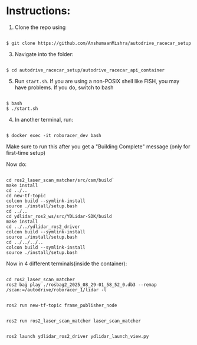 # Instructions:
1. Clone the repo using
```

$ git clone https://github.com/AnshumaanMishra/autodrive_racecar_setup

```
3. Navigate into the folder:
```

$ cd autodrive_racecar_setup/autodrive_racecar_api_container

```
5. Run `start.sh`. If you are using a non-POSIX shell like FISH, you may have problems. If you do, switch to bash
```

$ bash
$ ./start.sh

```
4. In another terminal, run:
```

$ docker exec -it roboracer_dev bash

```
Make sure to run this after you get a "Building Complete" message (only for first-time setup)


Now do: 
```

cd ros2_laser_scan_matcher/src/csm/build`
make install
cd ../..
cd new-tf-topic
colcon build --symlink-install
source ./install/setup.bash
cd ../..
cd ydlidar_ros2_ws/src/YDLidar-SDK/build
make install
cd ../../ydlidar_ros2_driver
colcon build --symlink-install
source ./install/setup.bash
cd ../../../..
colcon build --symlink-install
source ./install/setup.bash

```

Now in 4 different terminals(inside the container):
```

cd ros2_laser_scan_matcher
ros2 bag play ./rosbag2_2025_08_29-01_58_52_0.db3 --remap /scan:=/autodrive/roboracer_1/lidar -l

```
```

ros2 run new-tf-topic frame_publisher_node

```
```

ros2 run ros2_laser_scan_matcher laser_scan_matcher

```
```

ros2 launch ydlidar_ros2_driver ydlidar_launch_view.py

```

